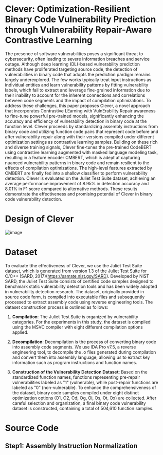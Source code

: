 # Clever: Optimization-Resilient Binary Code Vulnerability Prediction through Vulnerability Repair-Aware Contrastive Learning
The presence of software vulnerabilities poses a significant threat to cybersecurity, often leading to severe information breaches and service outage. Although deep learning (DL)-based vulnerability prediction methods have proliferated targeting source code, the detection of vulnerabilities in binary code that adopts the prediction pardigm remains largely underexplored. The few works typically treat input instructions as individual entities and learn vulnerability patterns by fitting vulnerability labels, which fail to extract and leverage fine-grained information due to their inability to account for the inherent connections and correlations between code segments and the impact of compilation optimizations. To address these challenges, this paper proposes Clever, a novel approach that incorporates Contrastive LEarning with VulnErability Repair awareness to fine-tune powerful pre-trained models, significantly enhancing the accuracy and efficiency of vulnerability detection in binary code at the function level. Clever proceeds by standardizing assembly instructions from binary code and utilizing function code pairs that represent code before and after vulnerability repair along with their versions compiled under different optimization settings as contrastive learning samples. Building on these rich and diverse training signals, Clever fine-tunes the pre-trained CodeBERT using contrastive learning augmented with masked language modeling task, resulting in a feature encoder CMBERT, which is adept at capturing nuanced vulnerability patterns in binary code and remain resilient to the effects of compilation optimizations. The high-level features extracted by CMBERT are finally fed into a shallow classifier to perform vulnerability detection. Clever is evaluated on the Juliet Test Suite dataset, achieving an average performance improvement of 8.95% in detection accuracy and 8.01% in F1 score compared to alternative methods. These results demonstrate the effectiveness and promising potential of Clever in binary code vulnerability detection.
# Design of Clever
![image](https://github.com/user-attachments/assets/e6ee17ed-5469-4200-a323-b71fec1a417b)
# Dataset
To evaluate tthe effectiveness of Clever, we use the Juliet Test Suite dataset, which is generated from version 1.3 of the Juliet Test Suite for C/C++ (SARD, 2017)(https://samate.nist.gov/SARD). Developed by NIST SARD, the Juliet Test Suite consists of certified code samples designed to benchmark static vulnerability detection tools and has been widely adopted in vulnerability detection research. The dataset, originally provided in source code form, is compiled into executable files and subsequently processed to extract assembly code using reverse engineering tools. The dataset construction process is outlined as follows:

1. **Compilation**: The Juliet Test Suite is organized by vulnerability categories. For the experiments in this study, the dataset is compiled using the MSVC compiler with eight different compilation options applied. 

2. **Decompilation**: Decompilation is the process of converting binary code into assembly code segments. We use IDA Pro v7.5, a reverse engineering tool, to decompile the .o files generated during compilation and convert them into assembly language, allowing us to extract key information such as program instructions and function names.

3. **Construction of the Vulnerability Detection Dataset**: Based on the standardized function names, functions representing pre-repair vulnerabilities labeled as "1" (vulnerable), while post-repair functions are labeled as "0" (non-vulnerable). To enhance the comprehensiveness of the dataset, binary code samples compiled under eight distinct optimization options (O1, O2, Od, Og, Oi, Os, Ot, Ox) are collected. After careful selection and organization, a final binary code vulnerability dataset is constructed, containing a total of 504,610 function samples.
# Source Code
## Step1: Assembly Instruction Normalization

